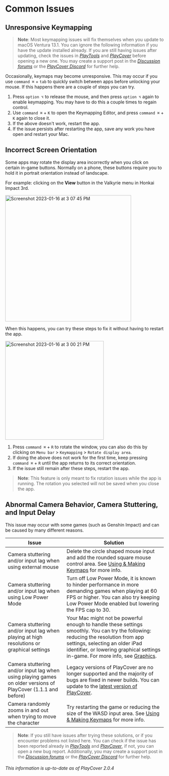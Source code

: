 # Common Issues

## Unresponsive Keymapping

>__Note__: Most keymapping issues will fix themselves when you update to macOS Ventura 13.1. You can ignore the following information if you have the update installed already. If you are still having issues after updating, check the issues in [_PlayTools_](https://github.com/PlayCover/PlayTools) and [_PlayCover_](https://github.com/PlayCover/PlayCover/issues) before opening a new one. You may create a support post in the [_Discussion forums_](https://github.com/PlayCover/PlayCover/discussions) or the [_PlayCover Discord_](https://discord.gg/rMv5qxGTGC) for further help.

Occasionally, keymaps may become unresponsive. This may occur if you use `command ⌘` + `tab` to quickly switch between apps before unlocking your mouse. If this happens there are a couple of steps you can try.

1. Press `option ⌥` to release the mouse, and then press `option ⌥` again to enable keymapping. You may have to do this a couple times to regain control.
2. Use `command ⌘` + `K` to open the Keymapping Editor, and press `command ⌘` + `K` again to close it.
3. If the above doesn't work, restart the app.
4. If the issue persists after restarting the app, save any work you have open and restart your Mac. 

## Incorrect Screen Orientation 

Some apps may rotate the display area incorrectly when you click on certain in-game buttons. Normally on a phone, these buttons require you to hold it in portrait orientation instead of landscape.

For example: clicking on the **View** button in the Valkyrie menu in Honkai Impact 3rd. 

<img width="400" alt="Screenshot 2023-01-16 at 3 07 45 PM" src="https://user-images.githubusercontent.com/78054566/212759243-396b07a3-775b-44b7-b620-a11e3f1ce608.png">

When this happens, you can try these steps to fix it without having to restart the app.

<img width="313" alt="Screenshot 2023-01-16 at 3 00 21 PM" src="https://user-images.githubusercontent.com/78054566/212760148-597aaaa9-56c5-4a61-b010-a2b20ad4bafe.png">

1. Press `command ⌘` + `R` to rotate the window, you can also do this by clicking on `Menu bar` > `Keymapping` > `Rotate display area`.
2. If doing the above does not work for the first time, keep pressing `command ⌘` + `R` until the app returns to its correct orientation.
3. If the issue still remain after these steps, restart the app.

>__Note__: This feature is only meant to fix rotation issues while the app is running. The rotation you selected will not be saved when you close the app.   

## Abnormal Camera Behavior, Camera Stuttering, and Input Delay

This issue may occur with some games (such as Genshin Impact) and can be caused by many different reasons.

| Issue | Solution | 
| ---- | ---- |
| Camera stuttering and/or input lag when using external mouse | Delete the circle shaped mouse input and add the rounded square mouse control area. See [Using & Making Keymaps](../keymapping/using_making_keymaps.md) for more info. |
| Camera stuttering and/or input lag when using Low Power Mode | Turn off Low Power Mode, it is known to hinder performance in more demanding games when playing at 60 FPS or higher. You can also try keeping Low Power Mode enabled but lowering the FPS cap to 30. | 
| Camera stuttering and/or input lag when playing at high resolutions or graphical settings | Your Mac might not be powerful enough to handle these settings smoothly. You can try the following: reducing the resolution from app settings, selecting an older iPad identifier, or lowering graphical settings in-game. For more info, see [Graphics](../settings/graphics.md). |
| Camera stuttering and/or input lag when using playing games on older versions of PlayCover (1.1.1 and before) | Legacy versions of PlayCover are no longer supported and the majority of bugs are fixed in newer builds. You can update to the [latest version of PlayCover](https://github.com/PlayCover/PlayCover/releases/latest). |
| Camera randomly zooms in and out when trying to move the character | Try restarting the game or reducing the size of the WASD input area. See [Using & Making Keymaps](../keymapping/using_making_keymaps.md) for more info. |

>__Note__: If you still have issues after trying these solutions, or if you encounter problems not listed here. You can check if the issue has been reported already in [_PlayTools_](https://github.com/PlayCover/PlayTools) and [_PlayCover_](https://github.com/PlayCover/PlayCover/issues), if not, you can open a new bug report. Additionally, you may create a support post in the [_Discussion forums_](https://github.com/PlayCover/PlayCover/discussions) or the [_PlayCover Discord_](https://discord.gg/rMv5qxGTGC) for further help.

###### This information is up-to-date as of PlayCover 2.0.4
